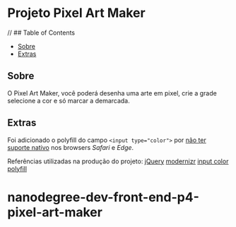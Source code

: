 # Projeto Pixel Art Maker

// ## Table of Contents

* [Sobre](#Sobre)
* [Extras](#Extras)

## Sobre

O Pixel Art Maker, você poderá desenha uma arte em pixel, crie a grade selecione a cor e só marcar a demarcada.


## Extras

Foi adicionado o polyfill do campo `<input type="color">` por [não ter suporte nativo](https://caniuse.com/#search=color) nos browsers *Safari* e *Edge*.

Referências utilizadas na produção do projeto:
[jQuery](https://jquery.com/)
[modernizr](https://modernizr.com/)
[input color polyfill](https://github.com/jonstipe/color-polyfill)

# nanodegree-dev-front-end-p4-pixel-art-maker
